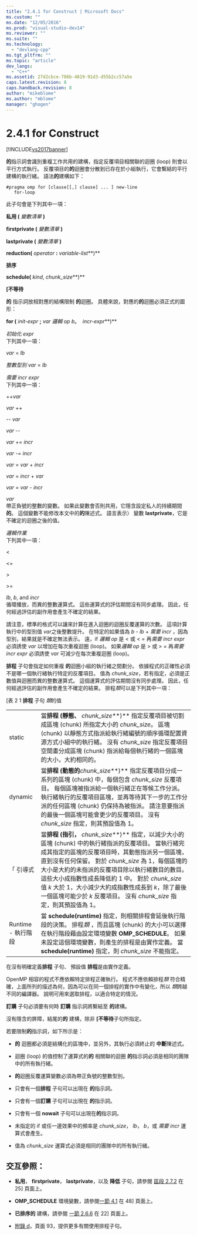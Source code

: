 ```yaml
---
title: "2.4.1 for Construct | Microsoft Docs"
ms.custom: ""
ms.date: "12/05/2016"
ms.prod: "visual-studio-dev14"
ms.reviewer: ""
ms.suite: ""
ms.technology: 
  - "devlang-cpp"
ms.tgt_pltfrm: ""
ms.topic: "article"
dev_langs: 
  - "C++"
ms.assetid: 27d2cbce-786b-4819-91d3-d55b2cc57a5e
caps.latest.revision: 8
caps.handback.revision: 8
author: "mikeblome"
ms.author: "mblome"
manager: "ghogen"
---
```

# 2.4.1 for Construct
[!INCLUDE[vs2017banner](../../assembler/inline/includes/vs2017banner.md)]

**的**指示詞會識別重複工作共用的建構，指定反覆項目相關聯的迴圈 \(loop\) 則會以平行方式執行。  反覆項目的**的**迴圈會分散到已存在於小組執行，它會繫結的平行建構的執行緒。  語法**的**建構如下：  
  
```  
#pragma omp for [clause[[,] clause] ... ] new-line  
   for-loop  
```  
  
 此子句會是下列其中一項：  
  
 **私用 \(** *變數清單* **\)**  
  
 **firstprivate \(** *變數清單* **\)**  
  
 **lastprivate \(** *變數清單* **\)**  
  
 **reduction\(** *operator* **:** *variable\-list***\)**  
  
 **排序**  
  
 **schedule\(** *kind*, *chunk\_size***\)**  
  
 **\[不等待**  
  
 **的** 指示詞放相對應的結構限制 **的**迴圈。  具體來說，對應的**的**迴圈必須正式的圖形：  
  
 **for \(** *init\-expr* **;** *var 邏輯 op b*。   *incr\-expr***\)**  
  
 *初始化 expr*  
 下列其中一項：  
  
 *var* \= *lb*  
  
 *整數型別 var* \=  *lb*  
  
 *需要 incr expr*  
 下列其中一項：  
  
 \+\+*var*  
  
 *var* \+\+  
  
 \-\- *var*  
  
 *var* \-\-  
  
 *var* \+\= *incr*  
  
 *var* \-\= *incr*  
  
 *var* \= *var* \+ *incr*  
  
 *var* \= *incr* \+ *var*  
  
 *var* \= *var* \- *incr*  
  
 *var*  
 帶正負號的整數的變數。  如果此變數會否則共用，它隱含設定私人的持續期間**的**。  這個變數不能修改本文中的**的**陳述式。  語言表示） 變數 **lastprivate**，它是不確定的迴圈之後的值。  
  
 *邏輯作業*  
 下列其中一項：  
  
 \<  
  
 \<\=  
  
 \>  
  
 \>\=  
  
 *lb*, *b*, and *incr*  
 循環播放，而異的整數運算式。  這些運算式的評估期間沒有同步處理。  因此，任何經過評估的副作用會產生不確定的結果。  
  
 請注意，標準的格式可以讓來計算在進入迴圈的迴圈反覆運算的次數。  這項計算執行中的型別值 *var*之後整數提升。  在特定的如果值為 *b* \- *lb* \+ *需要 incr* ，因為型別，結果就是不確定無法表示。  遠，if *邏輯 op* 是 \< 或 \< \= 再*需要 incr expr* 必須誘使 *var* 以增加在每次重複迴圈 \(loop\)。  如果*邏輯 op* 是 \> 或 \> \= 再*需要 incr expr* 必須誘使 *var* 可減少在每次重複迴圈 \(loop\)。  
  
 **排程** 子句會指定如何重複 **的**迴圈小組的執行緒之間劃分。  依據程式的正確性必須不是哪一個執行緒執行特定的反覆項目。  值為 *chunk\_size*，若有指定，必須是正數值與迴圈而異的整數運算式。  這個運算式的評估期間沒有同步處理。  因此，任何經過評估的副作用會產生不確定的結果。  排程*類*可以是下列其中一項：  
  
 \[表 2 1 **排程** 子句 *類*的值  
  
|||  
|-|-|  
|static|當**排程 \(靜態、** *chunk\_size***\)** 指定反覆項目被切割成區塊 \(chunk\) 所指定大小的 *chunk\_size*。  區塊 \(chunk\) 以靜態方式指派給執行緒編號的順序循環配置資源方式小組中的執行緒。  沒有 *chunk\_size* 指定反覆項目空間畫分成區塊 \(chunk\) 指派給每個執行緒的一個區塊的大小，大約相同的。|  
|dynamic|當**排程 \(動態的***chunk\_size***\)** 指定反覆項目分成一系列的區塊 \(chunk\) 中，每個包含 *chunk\_size* 反覆項目。  每個區塊被指派給一個執行緒正在等候工作分派。  執行緒執行的反覆項目區塊，並再等待其下一步的工作分派的任何區塊 \(chunk\) 仍保持為被指派。  請注意要指派的最後一個區塊可能會更少的反覆項目。  沒有 *chunk\_size* 指定，則其預設值為 1。|  
|「 引導式|當**排程 \(指引，** *chunk\_size***\)** 指定，以減少大小的區塊 \(chunk\) 中的執行緒指派的反覆項目。  當執行緒完成其指定的區塊的反覆項目時，其動態指派另一個區塊，直到沒有任何保留。  對於 *chunk\_size* 為 1，每個區塊的大小是大約的未指派的反覆項目除以執行緒數目的數目。  這些大小成指數性成長降低約 1 中。  對於 *chunk\_size* 值 *k* 大於 1，大小減少大約成指數性成長到 *k*，除了最後一個區塊可能少於  *k* 反覆項目。  沒有 *chunk\_size* 指定，則其預設值為 1。|  
|Runtime \- 執行階段|當 **schedule\(runtime\)** 指定，則相關排程會延後執行階段的決策。  排程*類* ，而且區塊 \(chunk\) 的大小可以選擇在執行階段藉由設定環境變數 **OMP\_SCHEDULE**。  如果未設定這個環境變數，則產生的排程是由實作定義。  當 **schedule\(runtime\)** 指定，則 *chunk\_size* 不能指定。|  
  
 在沒有明確定義**排程** 子句、 預設值 **排程**是由實作定義。  
  
 OpenMP 相容的程式不應依賴特定排程正確執行。  程式不應依賴排程*類* 符合精確，上面所列的描述為何，因為可以在同一個排程的實作中有變化，所以 *類*跨越不同的編譯器。  說明可用來選取排程，以適合特定的情況。  
  
 **訂購** 子句必須要有何時 **訂購** 指示詞將繫結至 **的**建構。  
  
 沒有隱含的屏障，結尾的**的** 建構，除非  **\[不等待**子句所指定。  
  
 若要限制**的**指示詞，如下所示是：  
  
-   **的** 迴圈都必須是結構化的區塊中，並另外，其執行必須終止的 **中斷**陳述式。  
  
-   迴圈 \(loop\) 的值控制了運算式的**的** 相關聯的迴圈 **的**指示詞必須是相同的團隊中的所有執行緒。  
  
-   **的**迴圈反覆運算變數必須為帶正負號的整數型別。  
  
-   只會有一個**排程** 子句可以出現在 **的**指示詞。  
  
-   只會有一個**訂購** 子句可以出現在 **的**指示詞。  
  
-   只會有一個 **nowait** 子句可以出現在**的**指示詞。  
  
-   未指定的 if 或任一邊效果中的頻率是 *chunk\_size*，  *lb*，  *b*，或 *需要 incr* 運算式會產生。  
  
-   值為 *chunk\_size* 運算式必須是相同的團隊中的所有執行緒。  
  
## 交互參照：  
  
-   **私用**，  **firstprivate**，  **lastprivate**，以及 **降低** 子句，請參閱 [區段 2.7.2](../../parallel/openmp/2-7-2-data-sharing-attribute-clauses.md) 在 25\] 頁面上。  
  
-   **OMP\_SCHEDULE** 環境變數，請參閱[一節 4.1](../../parallel/openmp/4-1-omp-schedule.md) 在 48\] 頁面上。  
  
-   **已排序的** 建構，請參閱 [一節 2.6.6](../../parallel/openmp/2-6-6-ordered-construct.md) 在 22\] 頁面上。  
  
-   [附錄 d](../../parallel/openmp/d-using-the-schedule-clause.md)，頁面 93，提供更多有關使用排程子句。